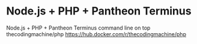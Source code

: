 # Node.js + PHP + Pantheon Terminus
Node.js + PHP + Pantheon Terminus command line on top thecodingmachine/php
https://hub.docker.com/r/thecodingmachine/php
